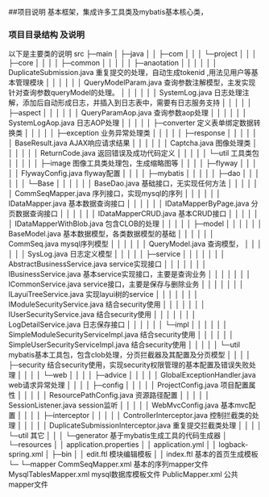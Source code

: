 ##项目说明
   基本框架，集成许多工具类及mybatis基本核心类，
### 项目目录结构 及说明   
以下是主要类的说明
src
├─main
│  ├─java
│  │  ├─com
│  │  │  └─project
│  │  │      ├─core
│  │  │      │  ├─common
│  │  │      │  │  ├─anaotation
│  │  │      │  │  │      DuplicateSubmission.java   重复提交的处理，自动生成tokenid ,用法见用户等基本管理模块
│  │  │      │  │  │      QueryModelParam.java  查询参数注解模型，主发实现针对查询参数queryModel的处理。
│  │  │      │  │  │      SystemLog.java 日志处理注解，添加后自动形成日志，并插入到日志表中，需要有日志服务支持
│  │  │      │  │  ├─aspect
│  │  │      │  │  │      QueryParamAop.java 查询参数aop处理
│  │  │      │  │  │      SystemLogAop.java  日志AOP处理
│  │  │      │  │  ├─converter  定义表单绑定数据转换类
│  │  │      │  │  ├─exception  业务异常处理类
│  │  │      │  │  ├─response
│  │  │      │  │  │      BaseResult.java AJAX响应请求结果
│  │  │      │  │  │      Captcha.java 图像处理类
│  │  │      │  │  │      ReturnCode.java 返回错误及成功代码定义
│  │  │      │  │  └─util 工具类包
│  │  │      │  │      ├─image 图像工具类处理包，生成缩略图等
│  │  │      │  ├─flyway
│  │  │      │  │      FlywayConfig.java flyway配置
│  │  │      │  ├─mybatis
│  │  │      │  │  ├─dao
│  │  │      │  │  │  └─Base
│  │  │      │  │  │          BaseDao.java  基础接口，无实现任何方法
│  │  │      │  │  │          CommSeqMapper.java 序列接口，实现mysql的序列
│  │  │      │  │  │          IDataMapper.java 基本数据查询接口
│  │  │      │  │  │          IDataMapperByPage.java 分页数据查询接口
│  │  │      │  │  │          IDataMapperCRUD.java 基本CRUD接口
│  │  │      │  │  │          IDataMapperWithBlob.java 包含CLOB的处理
│  │  │      │  │  ├─model
│  │  │      │  │  │      BaseModel.java 基本数据模型，各类数据模型的基础
│  │  │      │  │  │      CommSeq.java mysql序列模型
│  │  │      │  │  │      QueryModel.java 查询模型，
│  │  │      │  │  │      SysLog.java 日志定义模型
│  │  │      │  │  ├─service
│  │  │      │  │  │  │  AbstractBusinessService.java service实现接口
│  │  │      │  │  │  │  IBusinessService.java 基本service实现接口，主要是查询业务
│  │  │      │  │  │  │  ICommonService.java service接口，主要是保存与删除业务
│  │  │      │  │  │  │  ILayuiTreeService.java 实现layui树的service
│  │  │      │  │  │  │  IModuleSecurityService.java 结合security使用
│  │  │      │  │  │  │  IUserSecurityService.java 结合security使用
│  │  │      │  │  │  │  LogDetailService.java 日志保存接口
│  │  │      │  │  │  └─impl
│  │  │      │  │  │          SimpleModuleSecurityServiceImpl.java 结合security使用
│  │  │      │  │  │          SimpleUserSecurityServiceImpl.java 结合security使用
│  │  │      │  │  └─util mybatis基本工具包，包含clob处理，分页拦截器及其配置及分页模型
│  │  │      │  ├─security 结合security使用，实现security权限管理的基本配置及错误失败处理
│  │  │      │  └─web
│  │  │      │      ├─advice
│  │  │      │      │      GlobalExceptionHandler.java  web请求异常处理
│  │  │      │      ├─config
│  │  │      │      │      ProjectConfig.java 项目配置属性
│  │  │      │      │      ResourcePathConfig.java 资源路径配置
│  │  │      │      │      SessionListener.java session监听
│  │  │      │      │      WebMvcConfig.java  基本mvc配置
│  │  │      │      ├─interceptor
│  │  │      │      │      ControllerInterceptor.java 控制拦截类的处理
│  │  │      │      │      DuplicateSubmissionInterceptor.java  重复提交拦截类处理
│  │  │      │      └─util 其它
│  │  │      └─generator 基于mybatis生成工具的代码生成器
│  └─resources
│      │  application.properties
│      │  application.yml
│      │  logback-spring.xml
│      ├─bin
│      │      edit.ftl 模块编辑模板
│      │      index.ftl 基本的首页生成模板
└─     └─mapper
            CommSeqMapper.xml 基本的序列mapper文件
            MysqlTablesMapper.xml mysql数据库模板文件
            PublicMapper.xml 公共mapper文件
